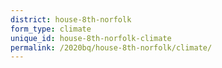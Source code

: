 ```yaml
---
district: house-8th-norfolk
form_type: climate
unique_id: house-8th-norfolk-climate
permalink: /2020bq/house-8th-norfolk/climate/
---
```

